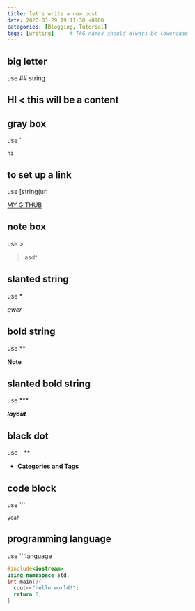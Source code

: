 ```yaml
---
title: let's write a new post
date: 2020-03-29 19:11:30 +0900
categories: [Blogging, Tutorial]
tags: [writing]     # TAG names should always be lowercase
---
```


## big letter

use ## string 
## HI   < this will be a content

## gray box

use `

`hi`  


## to set up a link

use [string(url

[MY GITHUB](https://github.com/rlapo213/)

## note box

use >
>asdf


## slanted string

use *

*qwer*


## bold string

use **

**Note**

## slanted bold string

use ***

***layout***

## black dot

use  - **

- **Categories and Tags**

## code block

use ```
```
yeah
```


## programming language

use ```language
```c++
#include<iostream>
using namespace std;
int main(){
  cout<<"hello world!";
  return 0;
}
```

